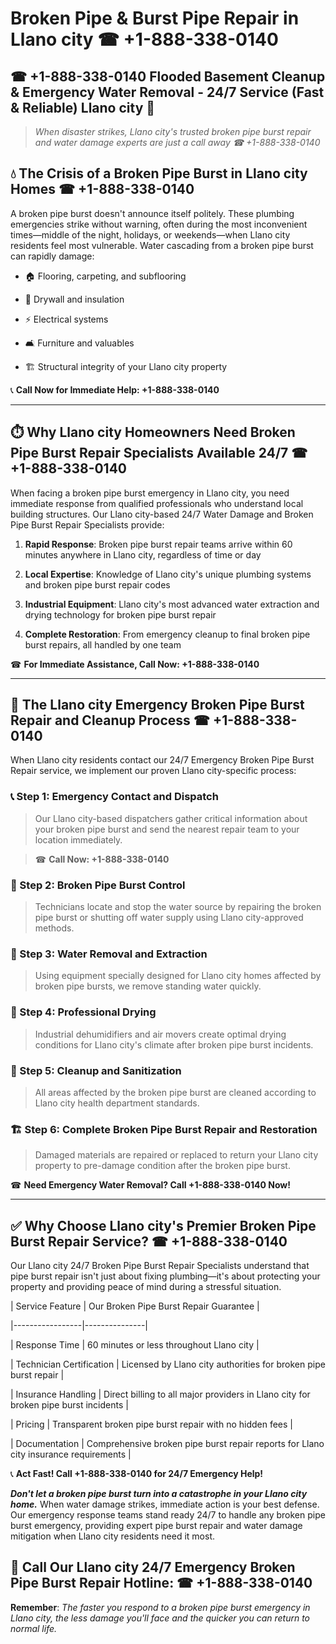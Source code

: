 # Broken Pipe & Burst Pipe Repair in Llano city ☎ +1-888-338-0140  
## ☎ +1-888-338-0140 Flooded Basement Cleanup & Emergency Water Removal - 24/7 Service (Fast & Reliable) Llano city 🚨  

> *When disaster strikes, Llano city's trusted broken pipe burst repair and water damage experts are just a call away ☎ +1-888-338-0140*  

## 💧 The Crisis of a Broken Pipe Burst in Llano city Homes ☎ +1-888-338-0140  

A broken pipe burst doesn't announce itself politely. These plumbing emergencies strike without warning, often during the most inconvenient times—middle of the night, holidays, or weekends—when Llano city residents feel most vulnerable. Water cascading from a broken pipe burst can rapidly damage:  

* 🏠 Flooring, carpeting, and subflooring  
* 🧱 Drywall and insulation  
* ⚡ Electrical systems  
* 🛋️ Furniture and valuables  
* 🏗️ Structural integrity of your Llano city property  

📞 **Call Now for Immediate Help: +1-888-338-0140**  

---  

## ⏱️ Why Llano city Homeowners Need Broken Pipe Burst Repair Specialists Available 24/7 ☎ +1-888-338-0140  

When facing a broken pipe burst emergency in Llano city, you need immediate response from qualified professionals who understand local building structures. Our Llano city-based 24/7 Water Damage and Broken Pipe Burst Repair Specialists provide:  

1. **Rapid Response**: Broken pipe burst repair teams arrive within 60 minutes anywhere in Llano city, regardless of time or day  
2. **Local Expertise**: Knowledge of Llano city's unique plumbing systems and broken pipe burst repair codes  
3. **Industrial Equipment**: Llano city's most advanced water extraction and drying technology for broken pipe burst repair  
4. **Complete Restoration**: From emergency cleanup to final broken pipe burst repairs, all handled by one team  

☎ **For Immediate Assistance, Call Now: +1-888-338-0140**  

---  

## 🔧 The Llano city Emergency Broken Pipe Burst Repair and Cleanup Process ☎ +1-888-338-0140  

When Llano city residents contact our 24/7 Emergency Broken Pipe Burst Repair service, we implement our proven Llano city-specific process:  

### 📞 Step 1: Emergency Contact and Dispatch  
> Our Llano city-based dispatchers gather critical information about your broken pipe burst and send the nearest repair team to your location immediately.  
> ☎ **Call Now: +1-888-338-0140**  

### 🚿 Step 2: Broken Pipe Burst Control  
> Technicians locate and stop the water source by repairing the broken pipe burst or shutting off water supply using Llano city-approved methods.  

### 🌊 Step 3: Water Removal and Extraction  
> Using equipment specially designed for Llano city homes affected by broken pipe bursts, we remove standing water quickly.  

### 💨 Step 4: Professional Drying  
> Industrial dehumidifiers and air movers create optimal drying conditions for Llano city's climate after broken pipe burst incidents.  

### 🧼 Step 5: Cleanup and Sanitization  
> All areas affected by the broken pipe burst are cleaned according to Llano city health department standards.  

### 🏗️ Step 6: Complete Broken Pipe Burst Repair and Restoration  
> Damaged materials are repaired or replaced to return your Llano city property to pre-damage condition after the broken pipe burst.  

☎ **Need Emergency Water Removal? Call +1-888-338-0140 Now!**  

---  

## ✅ Why Choose Llano city's Premier Broken Pipe Burst Repair Service? ☎ +1-888-338-0140  

Our Llano city 24/7 Broken Pipe Burst Repair Specialists understand that pipe burst repair isn't just about fixing plumbing—it's about protecting your property and providing peace of mind during a stressful situation.  

| Service Feature | Our Broken Pipe Burst Repair Guarantee |  
|-----------------|---------------|  
| Response Time | 60 minutes or less throughout Llano city |  
| Technician Certification | Licensed by Llano city authorities for broken pipe burst repair |  
| Insurance Handling | Direct billing to all major providers in Llano city for broken pipe burst incidents |  
| Pricing | Transparent broken pipe burst repair with no hidden fees |  
| Documentation | Comprehensive broken pipe burst repair reports for Llano city insurance requirements |  

📞 **Act Fast! Call +1-888-338-0140 for 24/7 Emergency Help!**  

***Don't let a broken pipe burst turn into a catastrophe in your Llano city home.*** When water damage strikes, immediate action is your best defense. Our emergency response teams stand ready 24/7 to handle any broken pipe burst emergency, providing expert pipe burst repair and water damage mitigation when Llano city residents need it most.  

## 📱 Call Our Llano city 24/7 Emergency Broken Pipe Burst Repair Hotline: ☎ +1-888-338-0140  

**Remember**: *The faster you respond to a broken pipe burst emergency in Llano city, the less damage you'll face and the quicker you can return to normal life.*